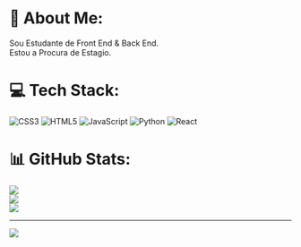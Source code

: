 # 💫 About Me:
Sou Estudante de Front End & Back End.<br>Estou a Procura de Estagio.<br>


# 💻 Tech Stack:
![CSS3](https://img.shields.io/badge/css3-%231572B6.svg?style=for-the-badge&logo=css3&logoColor=white) ![HTML5](https://img.shields.io/badge/html5-%23E34F26.svg?style=for-the-badge&logo=html5&logoColor=white) ![JavaScript](https://img.shields.io/badge/javascript-%23323330.svg?style=for-the-badge&logo=javascript&logoColor=%23F7DF1E) ![Python](https://img.shields.io/badge/python-3670A0?style=for-the-badge&logo=python&logoColor=ffdd54) ![React](https://img.shields.io/badge/react-%2320232a.svg?style=for-the-badge&logo=react&logoColor=%2361DAFB)
# 📊 GitHub Stats:
![](https://github-readme-stats.vercel.app/api?username=Vinicios01&theme=radical&hide_border=false&include_all_commits=false&count_private=false)<br/>
![](https://github-readme-streak-stats.herokuapp.com/?user=Vinicios01&theme=radical&hide_border=false)<br/>
![](https://github-readme-stats.vercel.app/api/top-langs/?username=Vinicios01&theme=radical&hide_border=false&include_all_commits=false&count_private=false&layout=compact)

---
[![](https://visitcount.itsvg.in/api?id=Vinicios01&icon=0&color=0)](https://visitcount.itsvg.in)

<!-- Proudly created with GPRM ( https://gprm.itsvg.in ) -->